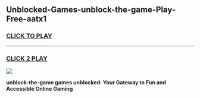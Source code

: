 
## Unblocked-Games-unblock-the-game-Play-Free-aatx1
<h3>
<a href="https://premium76.site?title=unblock-the-game&ref=10A">CLICK TO PLAY</a></h3>
<hr>

<h3>
<a href="https://premium76.site?title=unblock-the-game&ref=10A">CLICK 2 PLAY</a>
  
</h3>

<a href="https://premium76.site?title=unblock-the-game&ref=10A"><img src="https://clearcache.store/games.png"></a>


**unblock-the-game games unblocked: Your Gateway to Fun and Accessible Online Gaming**
